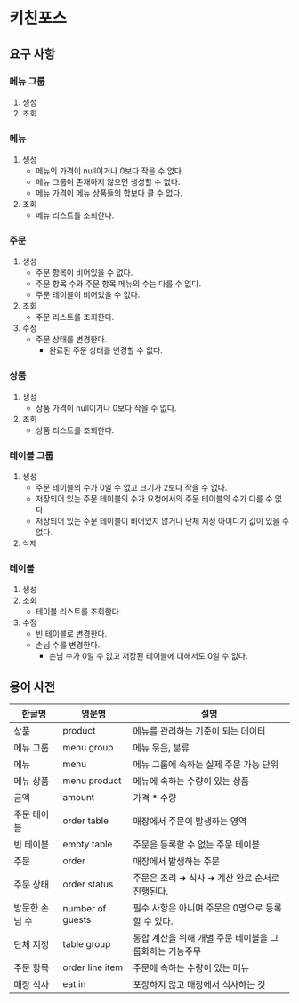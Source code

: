 # 키친포스

## 요구 사항
### 메뉴 그룹
1. 생성
2. 조회
### 메뉴
1. 생성
   - 메뉴의 가격이 null이거나 0보다 작을 수 없다.
   - 메뉴 그룹이 존재하지 않으면 생성할 수 없다.
   - 메뉴 가격이 메뉴 상품들의 합보다 클 수 없다.
2. 조회
   - 메뉴 리스트를 조회한다. 
### 주문
1. 생성
    - 주문 항목이 비어있을 수 없다.
    - 주문 항목 수와 주문 항목 메뉴의 수는 다를 수 없다.
    - 주문 테이블이 비어있을 수 없다.
2. 조회
   - 주문 리스트를 조회한다.
3. 수정
   - 주문 상태를 변경한다.
     - 완료된 주문 상태를 변경할 수 없다.
### 상품
1. 생성
   - 상품 가격이 null이거나 0보다 작을 수 없다.
2. 조회
   - 상품 리스트를 조회한다. 
### 테이블 그룹 
1. 생성
   - 주문 테이블의 수가 0일 수 없고 크기가 2보다 작을 수 없다.
   - 저장되어 있는 주문 테이블의 수가 요청에서의 주문 테이블의 수가 다를 수 없다.
   - 저장되어 있는 주문 테이블이 비어있지 않거나 단체 지정 아이디가 값이 있을 수 없다.
2. 삭제
### 테이블
1. 생성
2. 조회
   - 테이블 리스트를 조회한다.
3. 수정
   - 빈 테이블로 변경한다.
   - 손님 수를 변경한다.
     - 손님 수가 0일 수 없고 저장된 테이블에 대해서도 0일 수 없다.

## 용어 사전

| 한글명 | 영문명 | 설명 |
| --- | --- | --- |
| 상품 | product | 메뉴를 관리하는 기준이 되는 데이터 |
| 메뉴 그룹 | menu group | 메뉴 묶음, 분류 |
| 메뉴 | menu | 메뉴 그룹에 속하는 실제 주문 가능 단위 |
| 메뉴 상품 | menu product | 메뉴에 속하는 수량이 있는 상품 |
| 금액 | amount | 가격 * 수량 |
| 주문 테이블 | order table | 매장에서 주문이 발생하는 영역 |
| 빈 테이블 | empty table | 주문을 등록할 수 없는 주문 테이블 |
| 주문 | order | 매장에서 발생하는 주문 |
| 주문 상태 | order status | 주문은 조리 ➜ 식사 ➜ 계산 완료 순서로 진행된다. |
| 방문한 손님 수 | number of guests | 필수 사항은 아니며 주문은 0명으로 등록할 수 있다. |
| 단체 지정 | table group | 통합 계산을 위해 개별 주문 테이블을 그룹화하는 기능주무 |
| 주문 항목 | order line item | 주문에 속하는 수량이 있는 메뉴 |
| 매장 식사 | eat in | 포장하지 않고 매장에서 식사하는 것 |
